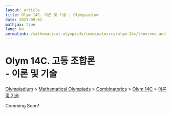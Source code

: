 ```yaml
---
layout: article
title: Olym 14C. 이론 및 기술 | Olympiadium
date: 2021-09-01
mathjax: true
lang: ko
permalink: /mathematical-olympiads/combinatorics/olym-14c/theorems-and-techniques/
---
```

# Olym 14C. 고등 조합론 <br> <ssup> - 이론 및 기술</ssup>

<a href="{{ site.homeurl }}">Olympiadium</a> > <a href="{{ site.homeurl }}mathematical-olympiads/">Mathematical Olympiads</a> > <a href="{{ site.homeurl }}mathematical-olympiads/combinatorics/">Combinatorics</a> > <a href="{{ site.homeurl }}mathematical-olympiads/combinatorics/olym-14c/">Olym 14C</a> > <a href="{{ site.homeurl }}mathematical-olympiads/combinatorics/olym-14c/theorems-and-techniques/">이론 및 기술</a>

Comming Soon!
